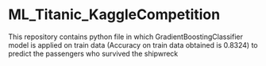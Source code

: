 # ML_Titanic_KaggleCompetition
This repository contains python file in which GradientBoostingClassifier model is applied on train data (Accuracy on train data obtained is 0.8324) to predict the passengers who survived the shipwreck
